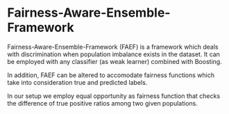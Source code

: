 # Fairness-Aware-Ensemble-Framework

Fairness-Aware-Ensemble-Framework (FAEF) is a framework which deals with discrimination when population imbalance exists in the dataset. It can be employed with any classifier (as weak learner) combined with Boosting.

In addition, FAEF can be altered to accomodate fairness functions which take into consideration true and predicted labels.

In our setup we employ equal opportunity as fairness function that checks the difference of true positive ratios among two given populations.

